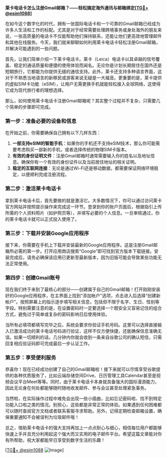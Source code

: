 **莱卡电话卡怎么注册Gmail邮箱？——轻松搞定海外通讯与邮箱绑定[[TG💪+ @esim1088](https://t.me/s/esim1088)]**

在如今这个数字化的时代，拥有一张国际电话卡和一个可靠的Gmail邮箱已经成为许多人生活和工作的标配。尤其是对于经常需要处理跨境事务或身处海外的朋友来说，一张高质量的电话卡不仅能帮助他们保持联系，还能让他们更高效地管理邮件和其他在线服务。今天，我们就来聊聊如何利用莱卡电话卡轻松注册Gmail邮箱，并解决可能遇到的一些问题。

首先，让我们简单介绍一下莱卡电话卡。莱卡（Leica）电话卡以其卓越的信号覆盖、稳定的通话质量和便捷的使用体验而闻名。无论你是计划长期居住在国外还是短期旅行，它都能为你提供无缝的通信支持。此外，莱卡还支持多种语言界面，这对于不熟悉当地语言的新移民或游客来说无疑是一大福音。更重要的是，莱卡提供的虚拟SIM卡功能（eSIM），让用户无需更换手机就能轻松接入全球网络，这使得它成为现代旅行者的理想选择。

那么，如何使用莱卡电话卡注册Gmail邮箱呢？其实整个过程并不复杂，只需要几个简单的步骤即可完成。

### 第一步：准备必要的设备和信息

在开始之前，你需要确保自己拥有以下几样东西：

1. **一部支持eSIM的智能手机**：如果你的手机还不支持eSIM技术，那么你可能需要考虑购买一部新的手机，或者选择传统的物理SIM卡版本。
2. **有效的身份证明文件**：注册Gmail邮箱时通常需要输入你的姓名以及地址信息。确保你有一个有效的身份证件以及当前居住地址的相关证明。
3. **稳定的互联网连接**：无论是通过Wi-Fi还是移动数据，都需要保证网络环境稳定，以便顺利完成注册流程。

### 第二步：激活莱卡电话卡

拿到莱卡电话卡后，首先要做的就是激活它。大多数情况下，你可以通过访问莱卡官方网站并按照提示操作来完成这一环节。登录到你的账户页面后，根据指引上传所需的个人资料照片（如护照页等），并填写必要的个人信息。一旦审核通过，你的莱卡电话卡就可以正式投入使用了。

### 第三步：下载并安装Google应用程序

接下来，你需要在手机上下载并安装最新的Google应用程序。这是注册Gmail邮箱所必需的第一步。打开应用商店搜索“Google”即可找到官方版本下载链接。安装完成后，请务必确保该应用已更新至最新版本，因为旧版可能会导致某些功能无法正常使用。

### 第四步：创建Gmail账号

现在我们终于来到了最核心的部分——创建属于自己的Gmail邮箱！打开刚刚安装好的Google应用程序，在主界面上找到“添加帐户”选项，点击进入后选择“创建新帐户”。按照屏幕上的指示逐步填写相关信息，包括但不限于名字、生日、性别等字段。特别需要注意的是，在设置密码时一定要选择一个既安全又容易记住的组合方式，避免过于简单或复杂的密码影响日后使用体验。

当所有必填项都填写完毕之后，系统会要求你验证手机号码。这里可以选择直接输入已激活成功的莱卡电话号码进行验证，这样不仅方便快捷，还能确保信息准确无误。如果一切顺利的话，几分钟内你就会收到一条来自谷歌公司的确认短信，只需回复相应验证码即可完成最后一步认证工作。

### 第五步：享受便利服务

恭喜你！现在已经成功创建了自己的Gmail邮箱啦！接下来就可以尽情享受谷歌提供的各种优质服务了，比如云端存储空间Drive、日历管理工具Calendar甚至是视频会议平台Meet等等。同时，由于莱卡电话卡本身就具备强大的国际漫游能力，因此无论身在何处都能够随时随地收发邮件、参与会议甚至处理紧急事务。

当然啦，在实际操作过程中难免会出现一些小插曲，比如忘记密码啦、找不到特定功能入口啦之类的情况。别担心，这些都是非常正常的体验。如果遇到任何困难都可以随时查阅官方文档或者联系客服寻求帮助。另外，记得定期检查邮箱设置，确保重要通知不会被误判为垃圾邮件哦！

总之，借助莱卡电话卡的强大支持再加上一点点耐心与细心，相信每位用户都能够快速上手并且充分利用起这个强大而又实用的电子邮件平台。希望这篇文章能对你有所帮助，祝大家都能早日享受到数字生活的乐趣！

[[TG💪+ @esim1088](https://t.me/s/esim1088) ![Image](https://i.postimg.cc/4NQfJmqS/Snipaste-2025-05-13-00-14-12.png)]